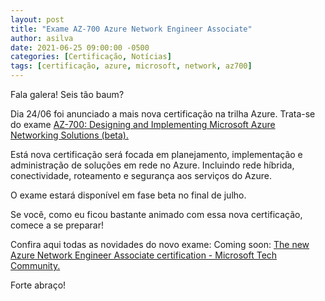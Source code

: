 ```yaml
---
layout: post
title: "Exame AZ-700 Azure Network Engineer Associate"
author: asilva
date: 2021-06-25 09:00:00 -0500
categories: [Certificação, Notícias]
tags: [certificação, azure, microsoft, network, az700]
---
```


Fala galera! Seis tão baum?

Dia 24/06 foi anunciado a mais nova certificação na trilha Azure. Trata-se do exame <a href="https://docs.microsoft.com/learn/certifications/exams/az-700?WT.mc_id=Azure_blog-wwl" target="_blank"> AZ-700: Designing and Implementing Microsoft Azure Networking Solutions (beta).</a>

Está nova certificação será focada em planejamento, implementação e administração de soluções em rede no Azure. Incluindo rede híbrida, conectividade, roteamento e segurança aos serviços do Azure.

O exame estará disponível em fase beta no final de julho. 

Se você, como eu ficou bastante animado com essa nova certificação, comece a se preparar!

Confira aqui todas as novidades do novo exame: Coming soon: <a href="https://techcommunity.microsoft.com/t5/microsoft-learn-blog/coming-soon-the-new-azure-network-engineer-associate/ba-p/2465056" target="_blank"> The new Azure Network Engineer Associate certification - Microsoft Tech Community.</a>

Forte abraço!